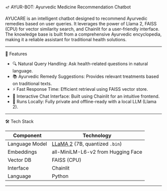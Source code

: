 🪔 AYUR-BOT: Ayurvedic Medicine Recommendation Chatbot

AYUCARE is an intelligent chatbot designed to recommend Ayurvedic remedies based on user queries. It leverages the power of Llama 2, FAISS (CPU) for vector similarity search, and Chainlit for a user-friendly interface. The knowledge base is built from a comprehensive Ayurvedic encyclopedia, making it a reliable assistant for traditional health solutions.

----------------------------------------------------------------------------------------------------------------------------------------------------------------------------------------------------------------------

🧠 Features

- 🔍 Natural Query Handling: Ask health-related questions in natural language.
- 📚 Ayurvedic Remedy Suggestions: Provides relevant treatments based on traditional texts.
- ⚡ Fast Response Time: Efficient retrieval using FAISS vector store.
- 💬 Interactive Chat Interface: Built using Chainlit for an intuitive frontend.
- 🔐 Runs Locally: Fully private and offline-ready with a local LLM (Llama 2).

---------------------------------------------------------------------------------------------------------------------------------------------------------------------------------------------------

🛠️ Tech Stack

| Component        | Technology          |
|------------------|---------------------|
| Language Model   | [LLaMA 2](https://huggingface.co/meta-llama) (7B, quantized `.bin`) |
| Embeddings       | all-MiniLM-L6-v2 from Hugging Face |
| Vector DB        | FAISS (CPU)         |
| Interface        | Chainlit            |
| Language         | Python              |

------------------------------------------------------------------------------------------------------------------------------------------------------------------------------------------------------------



